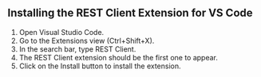 ## Installing the REST Client Extension for VS Code

1. Open Visual Studio Code.
2. Go to the Extensions view (Ctrl+Shift+X).
3. In the search bar, type REST Client.
4. The REST Client extension should be the first one to appear.
5. Click on the Install button to install the extension.
